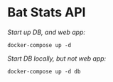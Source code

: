 # Bat Stats API


*Start up DB, and web app:*
```shell
docker-compose up -d
```

*Start DB locally, but not web app:*
```shell
docker-compose up -d db
```